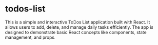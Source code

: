 # todos-list
This is a simple and interactive ToDos List application built with React. It allows users to add, delete, and manage daily tasks efficiently. The app is designed to demonstrate basic React concepts like components, state management, and props.

